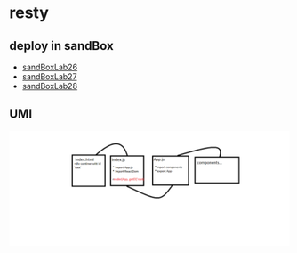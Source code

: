 # resty

## deploy in sandBox
- [sandBoxLab26](https://13l3s.csb.app/)
- [sandBoxLab27](https://codesandbox.io/s/runtime-meadow-u0uvd)
- [sandBoxLab28](https://codesandbox.io/s/competent-satoshi-9254y?file=/src/app.js)

## UMI

![umi](images/lab26.png)